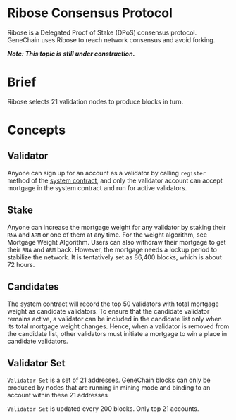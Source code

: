 # Ribose Consensus Protocol

Ribose is a Delegated Proof of Stake (DPoS) consensus protocol. GeneChain uses Ribose to reach network consensus and avoid forking.

***Note: This topic is still under construction.***

# Brief
Ribose selects 21 validation nodes to produce blocks in turn.

# Concepts

## Validator
Anyone can sign up for an account as a validator by calling `register` method of the [system contract](https://github.com/genechain-io/system-contract/blob/master/contracts/Ribose.sol), and only the validator account can accept mortgage in the system contract and run for active validators.

## Stake
Anyone can increase the mortgage weight for any validator by staking their `RNA` and `ARM` or one of them at any time. For the weight algorithm, see Mortgage Weight Algorithm. Users can also withdraw their mortgage to get their `RNA` and `ARM` back. However, the mortgage needs a lockup period to stabilize the network. It is tentatively set as 86,400 blocks, which is about 72 hours.

## Candidates
The system contract will record the top 50 validators with total mortgage weight as candidate validators. To ensure that the candidate validator remains active, a validator can be included in the candidate list only when its total mortgage weight changes. Hence, when a validator is removed from the candidate list, other validators must initiate a mortgage to win a place in candidate validators.

## Validator Set
`Validator Set` is a set of 21 addresses. GeneChain blocks can only be produced by nodes that are running in mining mode and binding to an account within these 21 addresses

`Validator Set` is updated every 200 blocks. Only top 21 accounts.